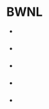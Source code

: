 # BWNL
<!DOCTYPE html>
<html lang="en">
<head>
    <meta charset="UTF-8">
    <meta name="viewport" content="width=device-width, initial-scale=1.0">
    <title></title>
</head>
<body>
  <header>
    <div class="left">
        <ul>
            <li>
                <a href="">
                    <img src="" alt="">
                        <h3></h3>
                        <p></p>
                    </img>
                </a>
            </li>
            <li>
                <a href="">
                    <img src="" alt="">
                        <h3></h3>
                        <p></p>
                    </img>
                </a>
            </li>
            <li>
                <a href="">
                    <img src="" alt="">
                        <h3></h3>
                        <p></p>
                    </img>
                </a>
            </li>
            <li>
                <a href="">
                    <img src="" alt="">
                        <h3></h3>
                        <p></p>
                    </img>
                </a>
            </li>
            <li>
                <a href="">
                    <img src="" alt="">
                        <h3></h3>
                        <p></p>
                    </img>
                </a>
            </li>
        </ul>
    </div>
  </header>  
</body>
</html>
